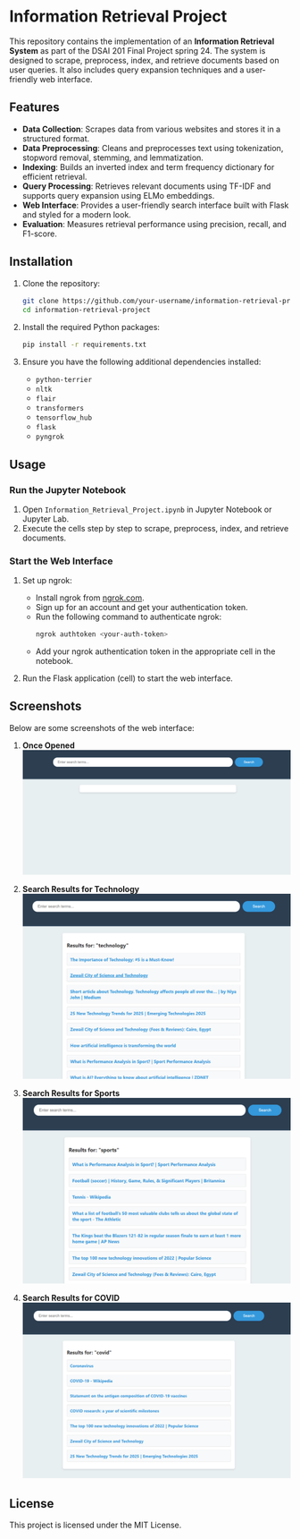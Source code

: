 # Information Retrieval Project

This repository contains the implementation of an **Information Retrieval System** as part of the DSAI 201 Final Project spring 24. The system is designed to scrape, preprocess, index, and retrieve documents based on user queries. It also includes query expansion techniques and a user-friendly web interface.

## Features

- **Data Collection**: Scrapes data from various websites and stores it in a structured format.
- **Data Preprocessing**: Cleans and preprocesses text using tokenization, stopword removal, stemming, and lemmatization.
- **Indexing**: Builds an inverted index and term frequency dictionary for efficient retrieval.
- **Query Processing**: Retrieves relevant documents using TF-IDF and supports query expansion using ELMo embeddings.
- **Web Interface**: Provides a user-friendly search interface built with Flask and styled for a modern look.
- **Evaluation**: Measures retrieval performance using precision, recall, and F1-score.

## Installation

1. Clone the repository:
   ```bash
   git clone https://github.com/your-username/information-retrieval-project.git
   cd information-retrieval-project
   ```

2. Install the required Python packages:
   ```bash
   pip install -r requirements.txt
   ```

3. Ensure you have the following additional dependencies installed:
   - `python-terrier`
   - `nltk`
   - `flair`
   - `transformers`
   - `tensorflow_hub`
   - `flask`
   - `pyngrok`

## Usage

### Run the Jupyter Notebook
1. Open `Information_Retrieval_Project.ipynb` in Jupyter Notebook or Jupyter Lab.
2. Execute the cells step by step to scrape, preprocess, index, and retrieve documents.

### Start the Web Interface
1. Set up ngrok:
   - Install ngrok from [ngrok.com](https://ngrok.com/).
   - Sign up for an account and get your authentication token.
   - Run the following command to authenticate ngrok:
     ```bash
     ngrok authtoken <your-auth-token>
     ```
   - Add your ngrok authentication token in the appropriate cell in the notebook.

2. Run the Flask application (cell) to start the web interface.

## Screenshots

Below are some screenshots of the web interface:

1. **Once Opened**  
   ![Once Opened](images/simple_page.png)

2. **Search Results for Technology**  
   ![Search Results for Technology](images/results_4_technology.png)

3. **Search Results for Sports**  
   ![Search Results for Sports](images/results_4_sports.png)

4. **Search Results for COVID**  
   ![Search Results for COVID](images/results_4_covid.png)

## License
This project is licensed under the MIT License.
